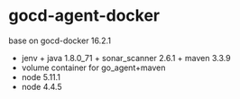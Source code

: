 # gocd-agent-docker
base on gocd-docker 16.2.1
* jenv + java 1.8.0_71 + sonar_scanner 2.6.1 + maven 3.3.9
* volume container for go_agent+maven
* node 5.11.1
* node 4.4.5


